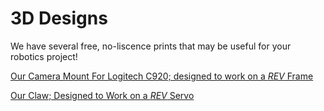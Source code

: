 # 3D Designs
We have several free, no-liscence prints that may be useful for your robotics project!

[Our Camera Mount For Logitech C920; designed to work on a *REV* Frame](https://a360.co/40rqsrF)

[Our Claw; Designed to Work on a *REV* Servo](https://a360.co/3PxzXQ1)


